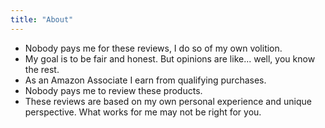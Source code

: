 ```yaml
---
title: "About"
---
```

- Nobody pays me for these reviews, I do so of my own volition.
- My goal is to be fair and honest. But opinions are like... well, you know the rest.
- As an Amazon Associate I earn from qualifying purchases.
- Nobody pays me to review these products.
- These reviews are based on my own personal experience and unique perspective. What works for me may not be right for you.